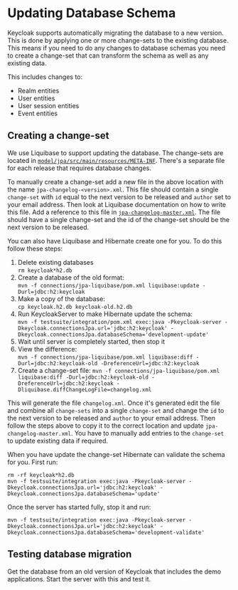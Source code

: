 Updating Database Schema
========================

Keycloak supports automatically migrating the database to a new version. This is done by applying one or more change-sets
to the existing database. This means if you need to do any changes to database schemas you need to create 
a change-set that can transform the schema as well as any existing data.

This includes changes to:
 
* Realm entities
* User entities
* User session entities
* Event entities

 
Creating a change-set
-------------------------

We use Liquibase to support updating the database. The change-sets are located in 
[`model/jpa/src/main/resources/META-INF`](../model/jpa/src/main/resources/META-INF).
There's a separate file for each release that requires database changes.

To manually create a change-set add a new file in the above location with the name `jpa-changelog-<version>.xml`. This file 
should contain a single `change-set` with `id` equal to the next version to be released and `author` set to your email 
address. Then look at Liquibase documentation on how to write this file. Add a reference to this file in
[`jpa-changelog-master.xml`](../model/jpa/src/main/resources/META-INF/jpa-changelog-master.xml).
The file should have a single change-set and the id of the change-set should be the next version to be released. 

You can also have Liquibase and Hibernate create one for you. To do this follow these steps:

1. Delete existing databases  
   `rm keycloak*h2.db`
2. Create a database of the old format:  
   `mvn -f connections/jpa-liquibase/pom.xml liquibase:update -Durl=jdbc:h2:keycloak`
3. Make a copy of the database:  
   `cp keycloak.h2.db keycloak-old.h2.db`    
3. Run KeycloakServer to make Hibernate update the schema:  
   `mvn -f testsuite/integration/pom.xml exec:java -Pkeycloak-server -Dkeycloak.connectionsJpa.url='jdbc:h2:keycloak' -Dkeycloak.connectionsJpa.databaseSchema='development-update'`
4. Wait until server is completely started, then stop it
5. View the difference:                                       
   `mvn -f connections/jpa-liquibase/pom.xml liquibase:diff -Durl=jdbc:h2:keycloak-old -DreferenceUrl=jdbc:h2:keycloak`
6. Create a change-set file:
   `mvn -f connections/jpa-liquibase/pom.xml liquibase:diff -Durl=jdbc:h2:keycloak-old -DreferenceUrl=jdbc:h2:keycloak -Dliquibase.diffChangeLogFile=changelog.xml`    
    
This will generate the file `changelog.xml`. Once it's generated edit the file and combine all `change-sets` into
a single `change-set` and change the `id` to the next version to be released and `author` to your email address. Then
follow the steps above to copy it to the correct location and update `jpa-changelog-master.xml`. You have to manually
add entries to the `change-set` to update existing data if required. 

When you have update the change-set Hibernate can validate the schema for you. First run:

    rm -rf keycloak*h2.db
    mvn -f testsuite/integration exec:java -Pkeycloak-server -Dkeycloak.connectionsJpa.url='jdbc:h2:keycloak' -Dkeycloak.connectionsJpa.databaseSchema='update'
    
Once the server has started fully, stop it and run:
    
    mvn -f testsuite/integration exec:java -Pkeycloak-server -Dkeycloak.connectionsJpa.url='jdbc:h2:keycloak' -Dkeycloak.connectionsJpa.databaseSchema='development-validate'


Testing database migration
--------------------------

Get the database from an old version of Keycloak that includes the demo applications. Start the server with this and test it.
